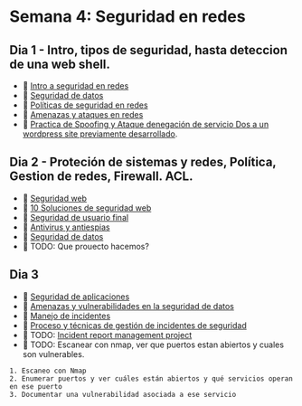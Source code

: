 # Semana 4: Seguridad en redes

## Dia 1 -  Intro, tipos de seguridad, hasta deteccion de una web shell.

- 📗 [Intro a seguridad en redes](./types-of-network-security.md)
- 📗 [Seguridad de datos](./data-security.md)
- 📗 [Políticas de seguridad en redes](./network-security-policies.md)
- 📗 [Amenazas y ataques en redes](./threats-atacks-network.es.md)
- 🧪 [Practica de Spoofing y Ataque denegación de servicio Dos a un wordpress site previamente desarrollado](https://github.com/breatheco-de/spoofing-and-DoS-lab).

## Dia 2 - Proteción de sistemas y redes, Política, Gestion de redes, Firewall. ACL.

- 📗 [Seguridad web](./web-security.es.md)
- 📗 [10 Soluciones de seguridad web](./10-solutions-web-security.es.md)
- 📗 [Seguridad de usuario final](./enduser-network-security.es.md)
- 📗 [Antivirus y antiespias](./antivirus-spyware.md)
- 📗 [Seguridad de datos](./data-security.es.md)
- 🧪 TODO: Que prouecto hacemos?

## Dia 3

- 📗 [Seguridad de aplicaciones](./application-security.es.md)
- 📗 [Amenazas y vulnerabilidades en la seguridad de datos](./threats-vulnerabilities-data-security.es.md)
- 📗 [Manejo de incidentes](./incident-management.es.md)
- 📗 [Proceso y técnicas de gestión de incidentes de seguridad](./incident-management-process-best-pracices.es.md)
- 🧪 TODO: [Incident report management project](https://github.com/breatheco-de/incident-report-management-exercise-project)
- 🧪 TODO: Escanear con nmap, ver que puertos estan abiertos y cuales son vulnerables.

```
1. Escaneo con Nmap
2. Enumerar puertos y ver cuáles están abiertos y qué servicios operan en ese puerto
3. Documentar una vulnerabilidad asociada a ese servicio
```
